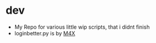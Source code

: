 # dev
* My Repo for various little wip scripts, that i didnt finish
* loginbetter.py is by [M4X](https://github.com/amnesia-m4x)
